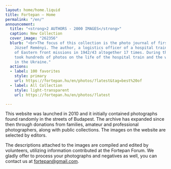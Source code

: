 ```yaml
---
layout: home/home.liquid
title: Fortepan — Home
permalink: "/en/"
announcement:
  title: "<strong>2 AUTHORS - 2000 IMAGES</strong>"
  caption: New Collection
  cover_image: "262356"
  blurb: "<br>The focus of this collection is the photo journal of first lieutenant
    József Reményi. The author, a logistics officer of a hospital train, was part
    of Eastern front missions in 1942/43 altogether 17 times. During this time, he
    took hundreds of photos on the life of the hospital train and the wartime days
    in the Ukraine."
  actions:
  - label: 100 favorites
    style: primary
    url: https://fortepan.hu/en/photos/?latest&tag=best%20of
  - label: All Collection
    style: light-transparent
    url: https://fortepan.hu/en/photos/?latest

---
```

This website was launched in 2010 and it initially contained photographs found randomly in the streets of Budapest. The archive has expanded since then through donations from families, amateur and professional photographers, along with public collections. The images on the website are selected by editors.

The descriptions attached to the images are compiled and edited by volunteers, utilizing information contributed at the Fortepan Forum. We gladly offer to process your photographs and negatives as well, you can contact us at [fortepan@gmail.com](mailto:fortepan@gmail.com).